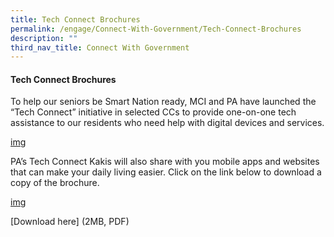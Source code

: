 ```yaml
---
title: Tech Connect Brochures
permalink: /engage/Connect-With-Government/Tech-Connect-Brochures
description: ""
third_nav_title: Connect With Government
---
```

#### Tech Connect Brochures

To help our seniors be Smart Nation ready, MCI and PA have launched the “Tech Connect” initiative in selected CCs to provide one-on-one tech assistance to our residents who need help with digital devices and services.  

[img]()


PA’s Tech Connect Kakis will also share with you mobile apps and websites that can make your daily living easier. Click on the link below to download a copy of the brochure.

[img]()

[Download here]
(2MB, PDF)